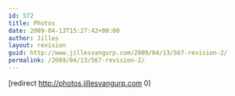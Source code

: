 ```yaml
---
id: 572
title: Photos
date: 2009-04-13T15:27:42+00:00
author: Jilles
layout: revision
guid: http://www.jillesvangurp.com/2009/04/13/567-revision-2/
permalink: /2009/04/13/567-revision-2/
---
```

[redirect http://photos.jillesvangurp.com 0]
